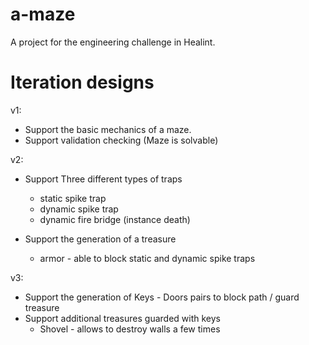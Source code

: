 # a-maze
A project for the engineering challenge in Healint.


# Iteration designs

v1:

- Support the basic mechanics of a maze.
- Support validation checking (Maze is solvable)

v2:

- Support Three different types of traps
    * static spike trap
    * dynamic spike trap
    * dynamic fire bridge (instance death)
    
- Support the generation of a treasure
    * armor - able to block static and dynamic spike traps
    
v3:

- Support the generation of Keys - Doors pairs to block path / guard treasure
- Support additional treasures guarded with keys
    * Shovel - allows to destroy walls a few times

